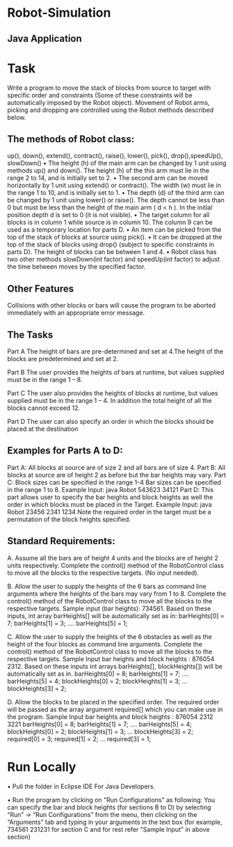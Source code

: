 # Robot-Simulation
## Java Application

# Task
Write a program to move the stack of blocks from source to target with specific order and constraints (Some of these constraints will be automatically imposed by the Robot object). Movement of Robot arms, picking and dropping are controlled using the Robot methods described below.


## The methods of Robot class:
up(), down(), extend(), contract(), raise(), lower(), pick(), drop(),speedUp(), slowDown()
• The height (h) of the main arm can be changed by 1 unit using methods up() and
down(). The height (h) of the this arm must lie in the range 2 to 14, and is initially set
to 2.
• The second arm can be moved horizontally by 1 unit using extend() or contract(). The
width (w) must lie in the range 1 to 10, and is initially set to 1.
• The depth (d) of the third arm can be changed by 1 unit using lower() or raise(). The
depth cannot be less than 0 but must be less than the height of the main arm ( d < h ).
In the initial position depth d is set to 0 (it is not visible).
• The target column for all blocks is in column 1 while source is in column 10. The
column 9 can be used as a temporary location for parts D.
• An item can be picked from the top of the stack of blocks at source using pick().
• It can be dropped at the top of the stack of blocks using drop() (subject to specific
constraints in parts D). The height of blocks can be between 1 and 4.
• Robot class has two other methods slowDown(int factor) and speedUp(int factor) to
adjust the time between moves by the specified factor.

## Other Features
Collisions with other blocks or bars will cause the program to be aborted immediately
with an appropriate error message.

## The Tasks
Part A
The height of bars are pre-determined and set at 4.The height of the blocks are
predetermined and set at 2.

Part B
The user provides the heights of bars at runtime, but values supplied must be in the
range 1 – 8.

Part C
The user also provides the heights of blocks at runtime, but values supplied must be in
the range 1 – 4. In addition the total height of all the blocks cannot exceed 12.

Part D
The user can also specify an order in which the blocks should be placed at the
destination

## Examples for Parts A to D:
Part A: All blocks at source are of size 2 and all bars are of size 4.
Part B: All blocks at source are of height 2 as before but the bar heights may vary.
Part C: Block sizes can be specified in the range 1-4 Bar sizes can be specified in the range 1 to 8.
Example Input: java Robot 543623 34121
Part D: This part allows user to specify the bar heights and block heights as well the order in which
blocks must be placed in the Target. 
Example Input: java Robot 23456 2341 1234
Note the required order in the target must be a permutation of the block heights specified.

## Standard Requirements: 
A. Assume all the bars are of height 4 units and the blocks are of height 2 units respectively.
Complete the control() method of the RobotControl class to move all the blocks to the
respective targets.
(No input needed).

B. Allow the user to supply the heights of the 6 bars as command line arguments where the
heights of the bars may vary from 1 to 8.
Complete the control() method of the RobotControl class to move all the blocks to the
respective targets.
Sample input (bar heights): 734561. Based on these inputs, int array barHeights[] will be
automatically set as in: barHeights[0] = 7; barHeights[1] = 3; …. barHeights[5] = 1;

C. Allow the user to supply the heights of the 6 obstacles as well as the height of the four blocks
as command line arguments. Complete the control() method of the RobotControl class to
move all the blocks to the respective targets.
Sample Input bar heights and block heights : 876054 2312.
Based on these inputs int arrays barHeights[], blockHeights[]) will be automatically set as in.
barHeights[0] = 8; barHeights[1] = 7; …. barHeights[5] = 4;
blockHeights[0] = 2; blockHeights[1] = 3; … blockHeights[3] = 2;

D. Allow the blocks to be placed in the specified order. The required order will be passed as the
array argument required[] which you can make use in the program.
Sample Input bar heights and block heights : 876054 2312 3221
barHeights[0] = 8; barHeights[1] = 7; …. barHeights[5] = 4;
blockHeights[0] = 2; blockHeights[1] = 3; … blockHeights[3] = 2;
required[0] = 3; required[1] = 2; … required[3] = 1;

# Run Locally

• Pull the folder in Eclipse IDE For Java Developers.

• Run the program by clicking on "Run Configurations" as following:
You can specify the bar and block heights (for sections B to D) by selecting “Run” →
“Run Configurations” from the menu, then clicking on the “Arguments” tab and
typing in your arguments in the text box (for example, 734561 231231 for section C and for rest refer "Sample Input" in above section)

